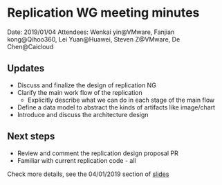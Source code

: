 # Replication WG meeting minutes

Date: 2019/01/04
Attendees: Wenkai yin@VMware, Fanjian kong@Qihoo360, Lei Yuan@Huawei, Steven Z@VMware, De Chen@Caicloud

## Updates

* Discuss and finalize the design of replication NG
* Clarify the main work flow of the replication
  * Explicitly describe what we can do in each stage of the main flow
* Define a data model to abstract the kinds of artifacts like image/chart
* Introduce and discuss the architecture design

## Next steps

* Review and comment the replication design proposal PR
* Familiar with current replication code - all

Check more details, see the 04/01/2019 section of [slides](../../docs/replication-wg.pptx)